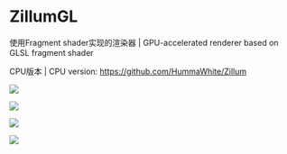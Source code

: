 # ZillumGL

使用Fragment shader实现的渲染器 | GPU-accelerated renderer based on GLSL fragment shader

CPU版本 | CPU version: https://github.com/HummaWhite/Zillum

![](https://raw.githubusercontent.com/HummaWhite/ZillumGL/main/pic/save1623561396.png)

![](https://raw.githubusercontent.com/HummaWhite/ZillumGL/main/pic/save1623745916.png)

![](https://raw.githubusercontent.com/HummaWhite/ZillumGL/main/pic/save1615882448.png)

![](https://raw.githubusercontent.com/HummaWhite/ZillumGL/main/pic/save1623292006.png)

